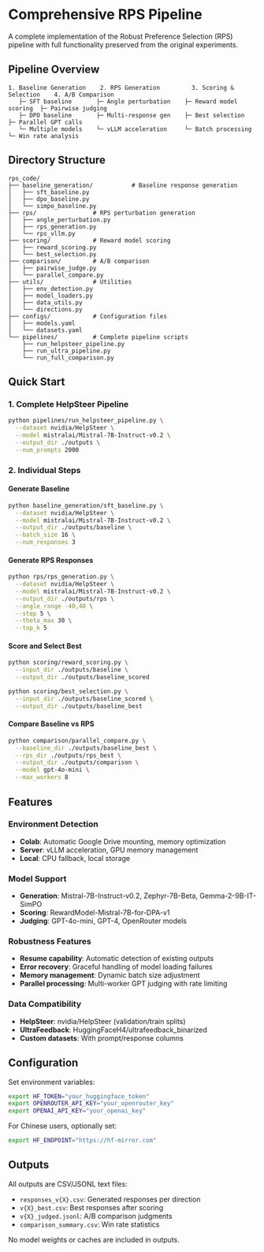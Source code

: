 # Comprehensive RPS Pipeline

A complete implementation of the Robust Preference Selection (RPS) pipeline with full functionality preserved from the original experiments.

## Pipeline Overview

```
1. Baseline Generation    2. RPS Generation         3. Scoring & Selection    4. A/B Comparison
   ├─ SFT baseline       ├─ Angle perturbation    ├─ Reward model scoring  ├─ Pairwise judging
   ├─ DPO baseline       ├─ Multi-response gen    ├─ Best selection        ├─ Parallel GPT calls
   └─ Multiple models    └─ vLLM acceleration     └─ Batch processing      └─ Win rate analysis
```

## Directory Structure

```
rps_code/
├── baseline_generation/           # Baseline response generation
│   ├── sft_baseline.py
│   ├── dpo_baseline.py
│   └── simpo_baseline.py
├── rps/                # RPS perturbation generation  
│   ├── angle_perturbation.py
│   ├── rps_generation.py
│   └── rps_vllm.py
├── scoring/            # Reward model scoring
│   ├── reward_scoring.py
│   └── best_selection.py
├── comparison/         # A/B comparison
│   ├── pairwise_judge.py
│   └── parallel_compare.py
├── utils/              # Utilities
│   ├── env_detection.py
│   ├── model_loaders.py
│   ├── data_utils.py
│   └── directions.py
├── configs/            # Configuration files
│   ├── models.yaml
│   └── datasets.yaml
└── pipelines/          # Complete pipeline scripts
    ├── run_helpsteer_pipeline.py
    ├── run_ultra_pipeline.py
    └── run_full_comparison.py
```

## Quick Start

### 1. Complete HelpSteer Pipeline
```bash
python pipelines/run_helpsteer_pipeline.py \
  --dataset nvidia/HelpSteer \
  --model mistralai/Mistral-7B-Instruct-v0.2 \
  --output_dir ./outputs \
  --num_prompts 2000
```

### 2. Individual Steps

#### Generate Baseline
```bash
python baseline_generation/sft_baseline.py \
  --dataset nvidia/HelpSteer \
  --model mistralai/Mistral-7B-Instruct-v0.2 \
  --output_dir ./outputs/baseline \
  --batch_size 16 \
  --num_responses 3
```

#### Generate RPS Responses
```bash
python rps/rps_generation.py \
  --dataset nvidia/HelpSteer \
  --model mistralai/Mistral-7B-Instruct-v0.2 \
  --output_dir ./outputs/rps \
  --angle_range -40,40 \
  --step 5 \
  --theta_max 30 \
  --top_k 5
```

#### Score and Select Best
```bash
python scoring/reward_scoring.py \
  --input_dir ./outputs/baseline \
  --output_dir ./outputs/baseline_scored

python scoring/best_selection.py \
  --input_dir ./outputs/baseline_scored \
  --output_dir ./outputs/baseline_best
```

#### Compare Baseline vs RPS
```bash
python comparison/parallel_compare.py \
  --baseline_dir ./outputs/baseline_best \
  --rps_dir ./outputs/rps_best \
  --output_dir ./outputs/comparison \
  --model gpt-4o-mini \
  --max_workers 8
```

## Features

### Environment Detection
- **Colab**: Automatic Google Drive mounting, memory optimization
- **Server**: vLLM acceleration, GPU memory management
- **Local**: CPU fallback, local storage

### Model Support
- **Generation**: Mistral-7B-Instruct-v0.2, Zephyr-7B-Beta, Gemma-2-9B-IT-SimPO
- **Scoring**: RewardModel-Mistral-7B-for-DPA-v1 
- **Judging**: GPT-4o-mini, GPT-4, OpenRouter models

### Robustness Features
- **Resume capability**: Automatic detection of existing outputs
- **Error recovery**: Graceful handling of model loading failures
- **Memory management**: Dynamic batch size adjustment
- **Parallel processing**: Multi-worker GPT judging with rate limiting

### Data Compatibility
- **HelpSteer**: nvidia/HelpSteer (validation/train splits)
- **UltraFeedback**: HuggingFaceH4/ultrafeedback_binarized
- **Custom datasets**: With prompt/response columns

## Configuration

Set environment variables:
```bash
export HF_TOKEN="your_huggingface_token"
export OPENROUTER_API_KEY="your_openrouter_key" 
export OPENAI_API_KEY="your_openai_key"
```

For Chinese users, optionally set:
```bash
export HF_ENDPOINT="https://hf-mirror.com"
```

## Outputs

All outputs are CSV/JSONL text files:
- `responses_v{X}.csv`: Generated responses per direction
- `v{X}_best.csv`: Best responses after scoring
- `v{X}_judged.jsonl`: A/B comparison judgments  
- `comparison_summary.csv`: Win rate statistics

No model weights or caches are included in outputs.